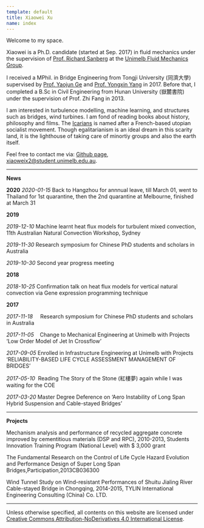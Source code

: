 ```yaml
---
template: default
title: Xiaowei Xu 
name: index
---
```

Welcome to my space. 

Xiaowei is a Ph.D. candidate (started at Sep. 2017) in fluid mechanics under the supervision of [Prof. Richard Sanberg](https://findanexpert.unimelb.edu.au/profile/742813-richard-sandberg) at the [Unimelb Fluid Mechanics Group](https://fluids.eng.unimelb.edu.au/).

I received a MPhil. in Bridge Engineering from Tongji University (同濟大學) supervised by [Prof. Yaojun Ge](https://bridge.tongji.edu.cn/Data/View/279) and [Prof. Yongxin Yang](https://bridge.tongji.edu.cn/Data/View/285) in 2017. Before that, I completed a B.Sc in Civil Engineering from Hunan University (嶽麓書院) under the supervision of Prof. Zhi Fang in 2013.

I am interested in turbulence modelling, machine learning, and structures such as bridges, wind turbines. I am fond of reading books about history, philosophy and films. The [Icarians](https://en.wikipedia.org/wiki/Icarians) is named after a French-based utopian socialist movement. Though egalitarianism is an ideal dream in this scarity land, it is the lighthouse of taking care of minortiy groups and also the earth itself. 

Feel free to contact me via:
[Github page](https://github.com/shiyuent), xiaoweix2@student.unimelb.edu.au.

---

**News**

**2020**
*2020-01-15* Back to Hangzhou for annnual leave, till March 01, went to Thailand for 1st quarantine, then the 2nd quarantine at Melbourne, finished at March 31

**2019**

*2019-12-10* Machine learnt heat flux models for turbulent mixed convection, 11th Australian Natural Convection Workshop, Sydney

*2019-11-30*  Research symposium for Chinese PhD students and scholars in Australia

*2019-10-30*  Second year progress meeting



**2018**

*2018-10-25*  Confirmation talk on heat flux models for vertical natural convection via Gene expression programming technique



**2017**

*2017-11-18*     Research symposium for Chinese PhD students and scholars in Australia

*2017-11-05*    Change to Mechanical Engineering at Unimelb with Projects ‘Low Order Model of Jet In Crossflow’

*2017-09-05*  Enrolled in Infrastructure Engineering at Unimelb with Projects ‘RELIABILITY-BASED LIFE CYCLE ASSESSMENT MANAGEMENT OF BRIDGES’

*2017-05-10*  Reading The Story of the Stone (紅樓夢) again while I was waiting for the COE

*2017-03-20* Master Degree Deference on ‘Aero Instability of Long Span Hybrid Suspension and Cable-stayed Bridges’ 

---

**Projects**

Mechanism analysis and performance of recycled aggregate concrete improved by cementitious materials (DSP and RPC), 2010-2013, Students Innovation Training Program (National Level) with $ 3,000 grant

The Fundamental Research on the Control of Life Cycle Hazard Evolution and Performance Design of Super Long Span Bridges,Participation,2013CB036300

Wind Tunnel Study on Wind-resistant Performances of Shuitu Jialing River Cable-stayed Bridge in Chongqing, 2014-2015, TYLIN International Engineering Consulting (China) Co. LTD. 

---

Unless otherwise specified, all contents on this website are licensed under [Creative Commons Attribution-NoDerivatives 4.0 International License](https://creativecommons.org/licenses/by-nd/4.0/).